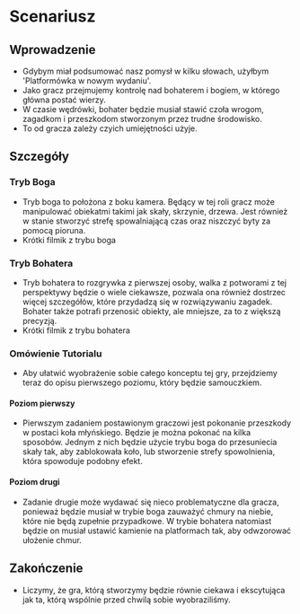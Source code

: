 # Scenariusz
## Wprowadzenie
  * Gdybym miał podsumować nasz pomysł w kilku słowach, użyłbym 'Platformówka w nowym wydaniu'.
  * Jako gracz przejmujemy kontrolę nad bohaterem i bogiem, w którego główna postać wierzy.
  * W czasie wędrówki, bohater będzie musiał stawić czoła wrogom, zagadkom i przeszkodom stworzonym przez trudne środowisko.
  * To od gracza zależy czyich umiejętności użyje.
## Szczegóły
  ### Tryb Boga
  * Tryb boga to położona z boku kamera. Będący w tej roli gracz może manipulować obiekatmi takimi jak skały, skrzynie, drzewa. Jest również w stanie stworzyć strefę spowalniającą czas oraz niszczyć byty za pomocą pioruna.
   * Krótki filmik z trybu boga
  ### Tryb Bohatera
  * Tryb bohatera to rozgrywka z pierwszej osoby, walka z potworami z tej perspektywy będzie o wiele ciekawsze, pozwala ona również dostrzec więcej szczegółów, które przydadzą się w rozwiązywaniu zagadek. Bohater także potrafi przenosić obiekty, ale mniejsze, za to z większą precyzją.
   * Krótki filmik z trybu bohatera
  ### Omówienie Tutorialu
  * Aby ułatwić wyobrażenie sobie całego konceptu tej gry, przejdziemy teraz do opisu pierwszego poziomu, który będzie samouczkiem.
  #### Poziom pierwszy
  * Pierwszym zadaniem postawionym graczowi jest pokonanie przeszkody w postaci koła młyńskiego. Będzie je można pokonać na kilka sposobów. Jednym z nich będzie użycie trybu boga do przesuniecia skały tak, aby zablokowała koło, lub stworzenie strefy spowolnienia, która spowoduje podobny efekt.
  #### Poziom drugi
  * Zadanie drugie może wydawać się nieco problematyczne dla gracza, ponieważ będzie musiał w trybie boga zauważyć chmury na niebie, które nie będą zupełnie przypadkowe. W trybie bohatera natomiast będzie on musiał ustawić kamienie na platformach tak, aby odwzorować ułożenie chmur.
## Zakończenie
  * Liczymy, że gra, którą stworzymy będzie równie ciekawa i ekscytująca jak ta, którą wspólnie przed chwilą sobie wyobraziliśmy.
